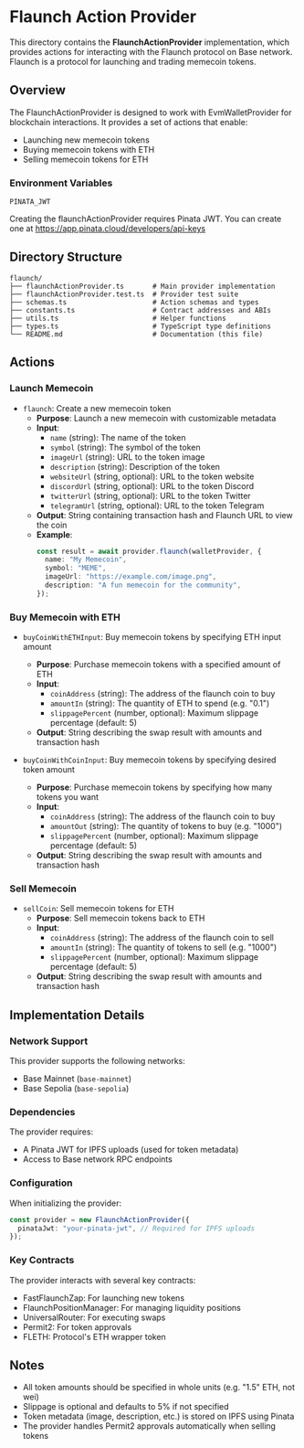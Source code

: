 # Flaunch Action Provider

This directory contains the **FlaunchActionProvider** implementation, which provides actions for interacting with the Flaunch protocol on Base network. Flaunch is a protocol for launching and trading memecoin tokens.

## Overview

The FlaunchActionProvider is designed to work with EvmWalletProvider for blockchain interactions. It provides a set of actions that enable:

- Launching new memecoin tokens
- Buying memecoin tokens with ETH
- Selling memecoin tokens for ETH

### Environment Variables

```
PINATA_JWT
```

Creating the flaunchActionProvider requires Pinata JWT. You can create one at https://app.pinata.cloud/developers/api-keys

## Directory Structure

```
flaunch/
├── flaunchActionProvider.ts       # Main provider implementation
├── flaunchActionProvider.test.ts  # Provider test suite
├── schemas.ts                     # Action schemas and types
├── constants.ts                   # Contract addresses and ABIs
├── utils.ts                       # Helper functions
├── types.ts                       # TypeScript type definitions
└── README.md                      # Documentation (this file)
```

## Actions

### Launch Memecoin

- `flaunch`: Create a new memecoin token
  - **Purpose**: Launch a new memecoin with customizable metadata
  - **Input**:
    - `name` (string): The name of the token
    - `symbol` (string): The symbol of the token
    - `imageUrl` (string): URL to the token image
    - `description` (string): Description of the token
    - `websiteUrl` (string, optional): URL to the token website
    - `discordUrl` (string, optional): URL to the token Discord
    - `twitterUrl` (string, optional): URL to the token Twitter
    - `telegramUrl` (string, optional): URL to the token Telegram
  - **Output**: String containing transaction hash and Flaunch URL to view the coin
  - **Example**:
    ```typescript
    const result = await provider.flaunch(walletProvider, {
      name: "My Memecoin",
      symbol: "MEME",
      imageUrl: "https://example.com/image.png",
      description: "A fun memecoin for the community",
    });
    ```

### Buy Memecoin with ETH

- `buyCoinWithETHInput`: Buy memecoin tokens by specifying ETH input amount

  - **Purpose**: Purchase memecoin tokens with a specified amount of ETH
  - **Input**:
    - `coinAddress` (string): The address of the flaunch coin to buy
    - `amountIn` (string): The quantity of ETH to spend (e.g. "0.1")
    - `slippagePercent` (number, optional): Maximum slippage percentage (default: 5)
  - **Output**: String describing the swap result with amounts and transaction hash

- `buyCoinWithCoinInput`: Buy memecoin tokens by specifying desired token amount
  - **Purpose**: Purchase memecoin tokens by specifying how many tokens you want
  - **Input**:
    - `coinAddress` (string): The address of the flaunch coin to buy
    - `amountOut` (string): The quantity of tokens to buy (e.g. "1000")
    - `slippagePercent` (number, optional): Maximum slippage percentage (default: 5)
  - **Output**: String describing the swap result with amounts and transaction hash

### Sell Memecoin

- `sellCoin`: Sell memecoin tokens for ETH
  - **Purpose**: Sell memecoin tokens back to ETH
  - **Input**:
    - `coinAddress` (string): The address of the flaunch coin to sell
    - `amountIn` (string): The quantity of tokens to sell (e.g. "1000")
    - `slippagePercent` (number, optional): Maximum slippage percentage (default: 5)
  - **Output**: String describing the swap result with amounts and transaction hash

## Implementation Details

### Network Support

This provider supports the following networks:

- Base Mainnet (`base-mainnet`)
- Base Sepolia (`base-sepolia`)

### Dependencies

The provider requires:

- A Pinata JWT for IPFS uploads (used for token metadata)
- Access to Base network RPC endpoints

### Configuration

When initializing the provider:

```typescript
const provider = new FlaunchActionProvider({
  pinataJwt: "your-pinata-jwt", // Required for IPFS uploads
});
```

### Key Contracts

The provider interacts with several key contracts:

- FastFlaunchZap: For launching new tokens
- FlaunchPositionManager: For managing liquidity positions
- UniversalRouter: For executing swaps
- Permit2: For token approvals
- FLETH: Protocol's ETH wrapper token

## Notes

- All token amounts should be specified in whole units (e.g. "1.5" ETH, not wei)
- Slippage is optional and defaults to 5% if not specified
- Token metadata (image, description, etc.) is stored on IPFS using Pinata
- The provider handles Permit2 approvals automatically when selling tokens
